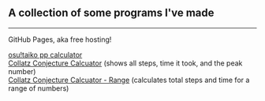 ## A collection of some programs I've made

* * *

GitHub Pages, aka free hosting!

[osu!taiko pp calculator](Files/taikopp.html)  
[Collatz Conjecture Calcuator](Files/collatz-v3M.html) (shows all steps, time it took, and the peak number)  
[Collatz Conjecture Calcuator - Range](Files/collatz-v5M.html) (calculates total steps and time for a range of numbers)
